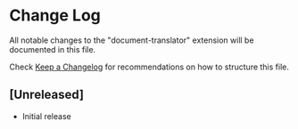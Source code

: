 # Change Log

All notable changes to the "document-translator" extension will be documented in this file.

Check [Keep a Changelog](http://keepachangelog.com/) for recommendations on how to structure this file.

## [Unreleased]

- Initial release
